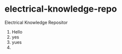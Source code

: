 # electrical-knowledge-repo
Electrical Knowledge Repositor
<!-- Commenting - HTML way -->
1. Hello
2. yes
3. yues
4. 

